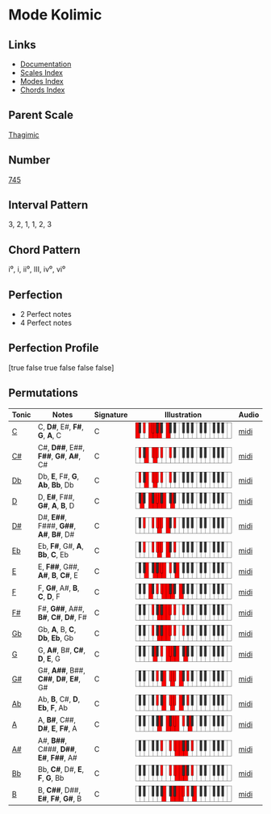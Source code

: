 # Mode Kolimic

## Links

- [Documentation](index.md)
- [Scales Index](Scales.md)
- [Modes Index](Modes.md)
- [Chords Index](Chords.md)

## Parent Scale

[Thagimic](ScaleThagimic.md)

## Number

[745](https://ianring.com/musictheory/scales/745)

## Interval Pattern

3, 2, 1, 1, 2, 3

## Chord Pattern

i⁰, i, ii⁰, III, iv⁰, vi⁰

## Perfection

- 2 Perfect notes
- 4 Perfect notes

## Perfection Profile

[true false true false false false]

## Permutations

| Tonic | Notes | Signature | Illustration | Audio |
|-------|-------|-----------|--------------|-------|
| [C](ModeCNaturalKolimic.md) | C, **D#**, E#, **F#**, **G**, **A**, C | C | ![CNaturalKolimic](ModeCNaturalKolimic.png) | [midi](https://github.com/edipermadi/music/blob/main/docs/ModeCNaturalKolimic.mid?raw=true) |
| [C#](ModeCSharpKolimic.md) | C#, **D##**, E##, **F##**, **G#**, **A#**, C# | C | ![CSharpKolimic](ModeCSharpKolimic.png) | [midi](https://github.com/edipermadi/music/blob/main/docs/ModeCSharpKolimic.mid?raw=true) |
| [Db](ModeDFlatKolimic.md) | Db, **E**, F#, **G**, **Ab**, **Bb**, Db | C | ![DFlatKolimic](ModeDFlatKolimic.png) | [midi](https://github.com/edipermadi/music/blob/main/docs/ModeDFlatKolimic.mid?raw=true) |
| [D](ModeDNaturalKolimic.md) | D, **E#**, F##, **G#**, **A**, **B**, D | C | ![DNaturalKolimic](ModeDNaturalKolimic.png) | [midi](https://github.com/edipermadi/music/blob/main/docs/ModeDNaturalKolimic.mid?raw=true) |
| [D#](ModeDSharpKolimic.md) | D#, **E##**, F###, **G##**, **A#**, **B#**, D# | C | ![DSharpKolimic](ModeDSharpKolimic.png) | [midi](https://github.com/edipermadi/music/blob/main/docs/ModeDSharpKolimic.mid?raw=true) |
| [Eb](ModeEFlatKolimic.md) | Eb, **F#**, G#, **A**, **Bb**, **C**, Eb | C | ![EFlatKolimic](ModeEFlatKolimic.png) | [midi](https://github.com/edipermadi/music/blob/main/docs/ModeEFlatKolimic.mid?raw=true) |
| [E](ModeENaturalKolimic.md) | E, **F##**, G##, **A#**, **B**, **C#**, E | C | ![ENaturalKolimic](ModeENaturalKolimic.png) | [midi](https://github.com/edipermadi/music/blob/main/docs/ModeENaturalKolimic.mid?raw=true) |
| [F](ModeFNaturalKolimic.md) | F, **G#**, A#, **B**, **C**, **D**, F | C | ![FNaturalKolimic](ModeFNaturalKolimic.png) | [midi](https://github.com/edipermadi/music/blob/main/docs/ModeFNaturalKolimic.mid?raw=true) |
| [F#](ModeFSharpKolimic.md) | F#, **G##**, A##, **B#**, **C#**, **D#**, F# | C | ![FSharpKolimic](ModeFSharpKolimic.png) | [midi](https://github.com/edipermadi/music/blob/main/docs/ModeFSharpKolimic.mid?raw=true) |
| [Gb](ModeGFlatKolimic.md) | Gb, **A**, B, **C**, **Db**, **Eb**, Gb | C | ![GFlatKolimic](ModeGFlatKolimic.png) | [midi](https://github.com/edipermadi/music/blob/main/docs/ModeGFlatKolimic.mid?raw=true) |
| [G](ModeGNaturalKolimic.md) | G, **A#**, B#, **C#**, **D**, **E**, G | C | ![GNaturalKolimic](ModeGNaturalKolimic.png) | [midi](https://github.com/edipermadi/music/blob/main/docs/ModeGNaturalKolimic.mid?raw=true) |
| [G#](ModeGSharpKolimic.md) | G#, **A##**, B##, **C##**, **D#**, **E#**, G# | C | ![GSharpKolimic](ModeGSharpKolimic.png) | [midi](https://github.com/edipermadi/music/blob/main/docs/ModeGSharpKolimic.mid?raw=true) |
| [Ab](ModeAFlatKolimic.md) | Ab, **B**, C#, **D**, **Eb**, **F**, Ab | C | ![AFlatKolimic](ModeAFlatKolimic.png) | [midi](https://github.com/edipermadi/music/blob/main/docs/ModeAFlatKolimic.mid?raw=true) |
| [A](ModeANaturalKolimic.md) | A, **B#**, C##, **D#**, **E**, **F#**, A | C | ![ANaturalKolimic](ModeANaturalKolimic.png) | [midi](https://github.com/edipermadi/music/blob/main/docs/ModeANaturalKolimic.mid?raw=true) |
| [A#](ModeASharpKolimic.md) | A#, **B##**, C###, **D##**, **E#**, **F##**, A# | C | ![ASharpKolimic](ModeASharpKolimic.png) | [midi](https://github.com/edipermadi/music/blob/main/docs/ModeASharpKolimic.mid?raw=true) |
| [Bb](ModeBFlatKolimic.md) | Bb, **C#**, D#, **E**, **F**, **G**, Bb | C | ![BFlatKolimic](ModeBFlatKolimic.png) | [midi](https://github.com/edipermadi/music/blob/main/docs/ModeBFlatKolimic.mid?raw=true) |
| [B](ModeBNaturalKolimic.md) | B, **C##**, D##, **E#**, **F#**, **G#**, B | C | ![BNaturalKolimic](ModeBNaturalKolimic.png) | [midi](https://github.com/edipermadi/music/blob/main/docs/ModeBNaturalKolimic.mid?raw=true) |
